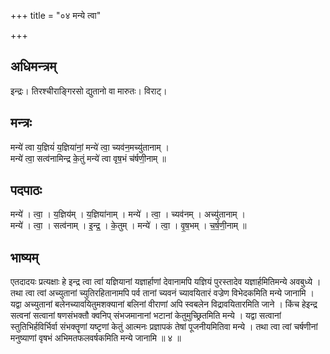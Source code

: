 +++
title = "०४ मन्ये त्वा"

+++
## अधिमन्त्रम्
इन्द्रः। तिरश्चीराङ्गिरसो द्युतानो वा मारुतः। विराट्।

## मन्त्रः
मन्ये॑ त्वा य॒ज्ञियं॑ य॒ज्ञिया॑नां॒ मन्ये॑ त्वा॒ च्यव॑न॒मच्यु॑तानाम् ।  
मन्ये॑ त्वा॒ सत्व॑नामिन्द्र के॒तुं मन्ये॑ त्वा वृष॒भं च॑र्षणी॒नाम् ॥

## पदपाठः
मन्ये॑ । त्वा॒ । य॒ज्ञिय॑म् । य॒ज्ञिया॑नाम् । मन्ये॑ । त्वा॒ । च्यव॑नम् । अच्यु॑तानाम् ।  
मन्ये॑ । त्वा॒ । सत्व॑नाम् । इ॒न्द्र॒ । के॒तुम् । मन्ये॑ । त्वा॒ । वृ॒ष॒भम् । च॒र्ष॒णी॒नाम् ॥

## भाष्यम्
एतदादयः प्रत्यक्षाः हे इन्द्र त्वा त्वां यज्ञियानां यज्ञार्हाणां देवानामपि यज्ञियं पुरस्तादेव यज्ञार्हमितिमन्ये अवबुध्ये । तथा त्वा त्वां अच्युतानां च्युतिरहितानामपि पर्व तानां च्यवनं च्यावयितारं वज्रेण विभेदकमिति मन्ये जानामि । यद्वा अच्युतानां बलेनच्यावयितुमशक्यानां बलिनां वीराणां अपि स्वबलेन विद्रावयितारमिति जाने । किंच हेइन्द्र सत्वनां सत्वानां षणसंभक्तौ क्वनिप् संभजमानानां भटानां केतुमुच्छ्रितमिति मन्ये । यद्वा सत्वानां स्तुतिभिर्हविर्भिर्वा संभक्तॄणां यष्टृणां केतुं आत्मनः प्रज्ञापकं तेषां पूजनीयमितिवा मन्ये । तथा त्वा त्वां चर्षणीनां मनुष्याणां वृषभं अभिमतफलवर्षकमिति मन्ये जानामि ॥ ४ ॥